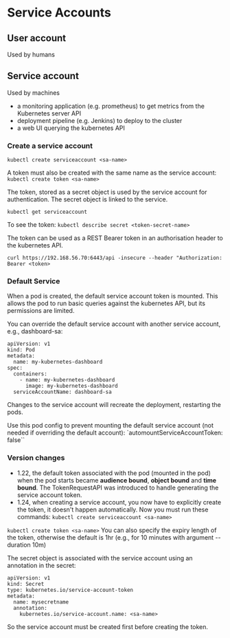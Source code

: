 # Service Accounts

## User account
Used by humans

## Service account
Used by machines
- a monitoring application (e.g. prometheus) to get metrics from the Kubernetes server API
- deployment pipeline (e.g. Jenkins) to deploy to the cluster
- a web UI querying the kubernetes API

### Create a service account
`kubectl create serviceaccount <sa-name>`

A token must also be created with the same name as the service account:
`kubectl create token <sa-name>`

The token, stored as a secret object is used by the service account for authentication. The secret object is linked to the service.

`kubectl get serviceaccount`

To see the token:
`kubectl describe secret <token-secret-name>`

The token can be used as a REST Bearer token in an authorisation header to the kubernetes API.

`curl https://192.168.56.70:6443/api -insecure --header "Authorization: Bearer <token>`

### Default Service
When a pod is created, the default service account token is mounted. This allows the pod to run basic queries against the kubernetes API, but its permissions are limited.

You can override the default service account with another service account, e.g., dashboard-sa:

```
apiVersion: v1
kind: Pod
metadata:
  name: my-kubernetes-dashboard
spec:
  containers:
    - name: my-kubernetes-dashboard
      image: my-kubernetes-dashboard
  serviceAccountName: dashboard-sa
```

Changes to the service account will recreate the deployment, restarting the pods.

Use this pod config to prevent mounting the default service account (not needed if overriding the default account):
`automountServiceAccountToken: false``

### Version changes
- 1.22, the default token associated with the pod (mounted in the pod) when the pod starts became **audience bound**, **object bound** and **time bound**. The TokenRequestAPI was introduced to handle generating the service account token.
- 1.24, when creating a service account, you now have to explicitly create the token, it doesn't happen automatically. Now you must run these commands:
`kubectl create serviceaccount <sa-name>`

`kubectl create token <sa-name>`
You can also specify the expiry length of the token, otherwise the default is 1hr (e.g., for 10 minutes with argument --duration 10m)

The secret object is associated with the service account using an annotation in the secret:

```
apiVersion: v1
kind: Secret
type: kubernetes.io/service-account-token
metadata:
  name: mysecretname
  annotation:
    kubernetes.io/service-account.name: <sa-name>
```
So the service account must be created first before creating the token.
